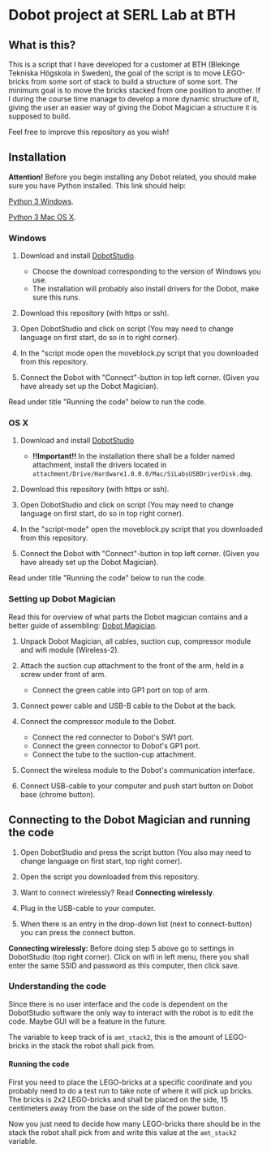 # Dobot project at SERL Lab at BTH

## What is this?
This is a script that I have developed for a customer at BTH (Blekinge Tekniska Högskola in Sweden), the goal of the script is to move LEGO-bricks from some sort of stack to build a structure of some sort. The minimum goal is to move the bricks stacked from one position to another. If I during the course time manage to develop a more dynamic structure of it, giving the user an easier way of giving the Dobot Magician a structure it is supposed to build.

Feel free to improve this repository as you wish!

## Installation

**Attention!**
Before you begin installing any Dobot related, you should make sure you have Python installed. This link should help:

[Python 3 Windows](https://phoenixnap.com/kb/how-to-install-python-3-windows).

[Python 3 Mac OS X](https://programwithus.com/learn-to-code/install-python3-mac/).
### Windows

1. Download and install [DobotStudio](https://www.dobot.cc/downloadcenter/dobot-magician.html).
    - Choose the download corresponding to the version of Windows you use.
    - The installation will probably also install drivers for the Dobot, make sure this runs.

2. Download this repository (with https or ssh).

3. Open DobotStudio and click on script (You may need to change language on first start, do so in to right corner).

4. In the "script mode open the moveblock.py script that you downloaded from this repository.

5. Connect the Dobot with "Connect"-button in top left corner. (Given you have already set up the Dobot Magician).

Read under title "Running the code" below to run the code.

### OS X

1. Download and install [DobotStudio](https://www.dobot.cc/downloadcenter/dobot-magician.html)
    - **!!Important!!** In the installation there shall be a folder named attachment, install the drivers located in ``attachment/Drive/Hardware1.0.0.0/Mac/SiLabsUSBDriverDisk.dmg``.

2. Download this repository (with https or ssh).

3. Open DobotStudio and click on script (You may need to change language on first start, do so in top right corner).

4. In the "script-mode" open the moveblock.py script that you downloaded from this repository.

5. Connect the Dobot with "Connect"-button in top left corner. (Given you have already set up the Dobot Magician).

Read under title "Running the code" below to run the code.

### Setting up Dobot Magician

Read this for overview of what parts the Dobot magician contains and a better guide of assembling: [Dobot Magician](https://github.com/SERLatBTH/DobotMagician).

1. Unpack Dobot Magician, all cables, suction cup, compressor module and wifi module (Wireless-2).

2. Attach the suction cup attachment to the front of the arm, held in a screw under front of arm.
   - Connect the green cable into GP1 port on top of arm.

3. Connect power cable and USB-B cable to the Dobot at the back.

4. Connect the compressor module to the Dobot.
   - Connect the red connector to Dobot's SW1 port.
   - Connect the green connector to Dobot's GP1 port.
   - Connect the tube to the suction-cup attachment.

5. Connect the wireless module to the Dobot's communication interface.

6. Connect USB-cable to your computer and push start button on Dobot base (chrome button).

## Connecting to the Dobot Magician and running the code
1. Open DobotStudio and press the script button (You also may need to change language on first start, top right corner).

2. Open the script you downloaded from this repository.
3. Want to connect wirelessly? Read **Connecting wirelessly**.
4. Plug in the USB-cable to your computer.
5. When there is an entry in the drop-down list (next to connect-button) you can press the connect button.

**Connecting wirelessly:** Before doing step 5 above go to settings in DobotStudio (top right corner).
Click on wifi in left menu, there you shall enter the same SSID and password as this computer, then click save.

### Understanding the code
Since there is no user interface and the code is dependent on the DobotStudio software the only way to interact with the robot is to edit the code. Maybe GUI will be a feature in the future.

The variable to keep track of is `amt_stack2`, this is the amount of LEGO-bricks in the stack the robot shall pick from.

#### Running the code
First you need to place the LEGO-bricks at a specific coordinate and you probably need to do a test run to take note of where it will pick up bricks. The bricks is 2x2 LEGO-bricks and shall be placed on the side, 15 centimeters away from the base on the side of the power button.

Now you just need to decide how many LEGO-bricks there should be in the stack the robot shall pick from and write this value at the `amt_stack2` variable.
